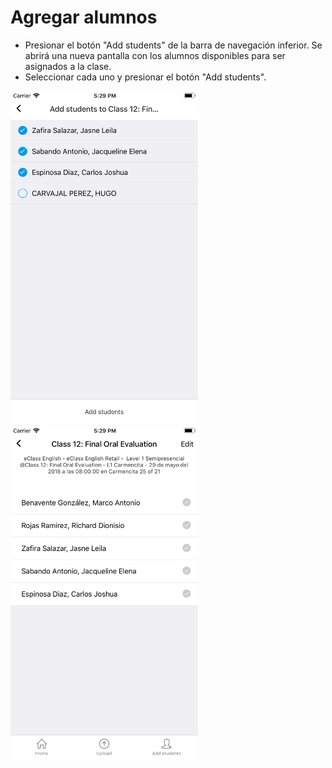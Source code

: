 # Agregar alumnos

* Presionar el botón "Add students" de la barra de navegación inferior. 
Se abrirá una nueva pantalla con los alumnos disponibles para ser asignados a la clase. 
* Seleccionar cada uno y presionar el botón "Add students".

<img src="img/screens/add-student-00.png" width="300"/>
<img src="img/screens/add-student-01.png" width="300"/>